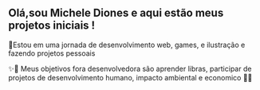 


## Olá,sou Michele Diones e aqui estão meus projetos iniciais ! 
🔭Estou em uma jornada de desenvolvimento web, games, e ilustração e fazendo projetos pessoais</p>
 ✨🌱 Meus objetivos fora desenvolvedora são aprender libras, participar de projetos de desenvolvimento humano, impacto ambiental e economico 🌱✨</p>


